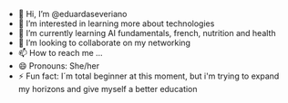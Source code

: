 - 👋 Hi, I’m @eduardaseveriano
- 👀 I’m interested in learning more about technologies
- 🌱 I’m currently learning AI fundamentals, french, nutrition and health
- 💞️ I’m looking to collaborate on my networking
- 📫 How to reach me ...
- 😄 Pronouns: She/her
- ⚡ Fun fact: I´m total beginner at this moment, but i'm trying to expand my horizons and give myself a better education

<!---
eduardaseveriano/eduardaseveriano is a ✨ special ✨ repository because its `README.md` (this file) appears on your GitHub profile.
You can click the Preview link to take a look at your changes.
--->

